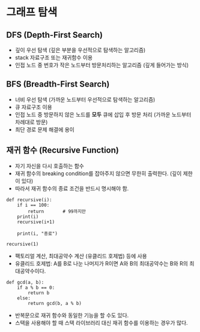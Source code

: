 # 그래프 탐색
## DFS (Depth-First Search)
- 깊이 우선 탐색 (깊은 부분을 우선적으로 탐색하는 알고리즘)
- stack 자료구조 또는 재귀함수 이용
- 인접 노드 중 번호가 작은 노드부터 방문처리하는 알고리즘 (깊게 들어가는 방식)

## BFS (Breadth-First Search)
- 너비 우선 탐색 (가까운 노드부터 우선적으로 탐색하는 알고리즘)
- 큐 자료구조 이용
- 인접 노드 중 방문하지 않은 노드를 **모두** 큐에 삽입 후 방문 처리 (가까운 노드부터 차례대로 방문)
- 최단 경로 문제 해결에 용이

## 재귀 함수 (Recursive Function)
- 자기 자신을 다시 호출하는 함수
- 재귀 함수의 breaking condition를 잡아주지 않으면 무한히 출력한다. (깊이 제한이 있다)
- 따라서 재귀 함수의 종료 조건을 반드시 명시해야 함.
```
def recursive(i):
    if i == 100:
        return       # 99까지만
    print(i)
    recursive(i+1)

    print(i, "종료")

recursive(1)
```
- 팩토리얼 계산, 최대공약수 계산 (유클리드 호제법) 등에 사용
- 유클리드 호제법: A를 B로 나눈 나머지가 R이면 A와 B의 최대공약수는 B와 R의 최대공약수이다.

```
def gcd(a, b):
    if a % b == 0:
        return b
    else:
        return gcd(b, a % b)
```
- 반복문으로 재귀 함수와 동일한 기능을 할 수도 있다.
- 스택을 사용해야 할 때 스택 라이브러리 대신 재귀 함수를 이용하는 경우가 많다.